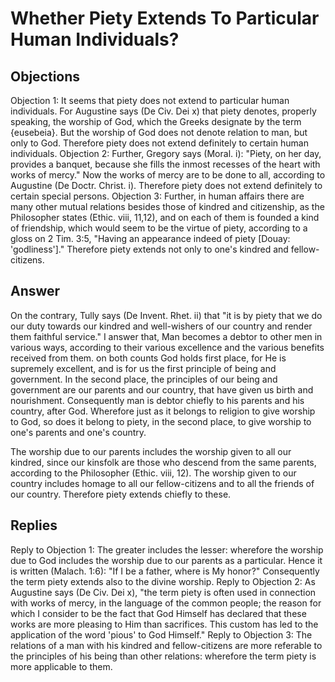 # Whether Piety Extends To Particular Human Individuals?
## Objections
Objection 1: It seems that piety does not extend to particular human individuals. For Augustine says (De Civ. Dei x) that piety denotes, properly speaking, the worship of God, which the Greeks designate by the term {eusebeia}. But the worship of God does not denote relation to man, but only to God. Therefore piety does not extend definitely to certain human individuals.
Objection 2: Further, Gregory says (Moral. i): "Piety, on her day, provides a banquet, because she fills the inmost recesses of the heart with works of mercy." Now the works of mercy are to be done to all, according to Augustine (De Doctr. Christ. i). Therefore piety does not extend definitely to certain special persons.
Objection 3: Further, in human affairs there are many other mutual relations besides those of kindred and citizenship, as the Philosopher states (Ethic. viii, 11,12), and on each of them is founded a kind of friendship, which would seem to be the virtue of piety, according to a gloss on 2 Tim. 3:5, "Having an appearance indeed of piety [Douay: 'godliness']." Therefore piety extends not only to one's kindred and fellow-citizens.
## Answer
On the contrary, Tully says (De Invent. Rhet. ii) that "it is by piety that we do our duty towards our kindred and well-wishers of our country and render them faithful service."
I answer that, Man becomes a debtor to other men in various ways, according to their various excellence and the various benefits received from them. on both counts God holds first place, for He is supremely excellent, and is for us the first principle of being and government. In the second place, the principles of our being and government are our parents and our country, that have given us birth and nourishment. Consequently man is debtor chiefly to his parents and his country, after God. Wherefore just as it belongs to religion to give worship to God, so does it belong to piety, in the second place, to give worship to one's parents and one's country.

The worship due to our parents includes the worship given to all our kindred, since our kinsfolk are those who descend from the same parents, according to the Philosopher (Ethic. viii, 12). The worship given to our country includes homage to all our fellow-citizens and to all the friends of our country. Therefore piety extends chiefly to these.
## Replies
Reply to Objection 1: The greater includes the lesser: wherefore the worship due to God includes the worship due to our parents as a particular. Hence it is written (Malach. 1:6): "If I be a father, where is My honor?" Consequently the term piety extends also to the divine worship.
Reply to Objection 2: As Augustine says (De Civ. Dei x), "the term piety is often used in connection with works of mercy, in the language of the common people; the reason for which I consider to be the fact that God Himself has declared that these works are more pleasing to Him than sacrifices. This custom has led to the application of the word 'pious' to God Himself."
Reply to Objection 3: The relations of a man with his kindred and fellow-citizens are more referable to the principles of his being than other relations: wherefore the term piety is more applicable to them.